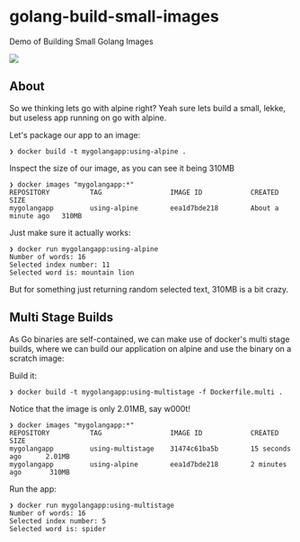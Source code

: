 # golang-build-small-images
Demo of Building Small Golang Images

![](https://user-images.githubusercontent.com/567298/55478306-aabb0600-561b-11e9-9cc6-730fadb4beeb.png)

## About
So we thinking lets go with alpine right? Yeah sure lets build a small, lekke, but useless app running on go with alpine.

Let's package our app to an image:

```
❯ docker build -t mygolangapp:using-alpine .
```

Inspect the size of our image, as you can see it being 310MB

```
❯ docker images "mygolangapp:*"
REPOSITORY          TAG                 IMAGE ID            CREATED              SIZE
mygolangapp         using-alpine        eea1d7bde218        About a minute ago   310MB
```

Just make sure it actually works:

```
❯ docker run mygolangapp:using-alpine
Number of words: 16
Selected index number: 11
Selected word is: mountain lion
```

But for something just returning random selected text, 310MB is a bit crazy.

## Multi Stage Builds

As Go binaries are self-contained, we can make use of docker's multi stage builds, where we can build our application on alpine and use the binary on a scratch image:

Build it:

```
❯ docker build -t mygolangapp:using-multistage -f Dockerfile.multi .
```

Notice that the image is only 2.01MB, say w000t!

```
❯ docker images "mygolangapp:*"
REPOSITORY          TAG                 IMAGE ID            CREATED             SIZE
mygolangapp         using-multistage    31474c61ba5b        15 seconds ago      2.01MB
mygolangapp         using-alpine        eea1d7bde218        2 minutes ago       310MB
```

Run the app:

```
❯ docker run mygolangapp:using-multistage
Number of words: 16
Selected index number: 5
Selected word is: spider
```
